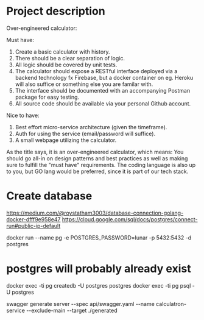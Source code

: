 # Project description

Over-engineered calculator:

Must have:

1. Create a basic calculator with history.
2. There should be a clear separation of logic.
3. All logic should be covered by unit tests.
4. The calculator should expose a RESTful interface deployed via a backend technology fx Firebase, but a docker container on eg. Heroku will also suffice or something else you are familar with.
5. The interface should be documented with an accompanying Postman package for easy testing.
6. All source code should be available via your personal Github account.

Nice to have:

1. Best effort micro-service architecture (given the timeframe).
2. Auth for using the service (email/password will suffice).
3. A small webpage utilizing the calculator.

As the title says, it is an over-engineered calculator, which means:
You should go all-in on design patterns and best practices as well as making sure to fulfill the "must have" requirements.
The coding language is also up to you, but GO lang would be preferred, since it is part of our tech stack.

# Create database

https://medium.com/@roystatham3003/database-connection-golang-docker-dfff9e958e47
https://cloud.google.com/sql/docs/postgres/connect-run#public-ip-default

docker run --name pg -e POSTGRES_PASSWORD=lunar -p 5432:5432 -d postgres
# postgres will probably already exist
docker exec -ti pg createdb -U postgres postgres
docker exec -ti pg psql -U postgres

swagger generate server --spec api/swagger.yaml --name calculatron-service --exclude-main --target ./generated